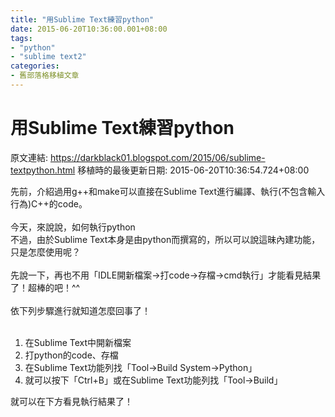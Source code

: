 ```yaml
---
title: "用Sublime Text練習python"
date: 2015-06-20T10:36:00.001+08:00
tags: 
- "python"
- "sublime text2"
categories:
- 舊部落格移植文章
---
```


# 用Sublime Text練習python

原文連結: https://darkblack01.blogspot.com/2015/06/sublime-textpython.html
移植時的最後更新日期: 2015-06-20T10:36:54.724+08:00

先前，介紹過用g++和make可以直接在Sublime Text進行編譯、執行(不包含輸入行為)C++的code。<br /><br />今天，來說說，如何執行python<br />不過，由於Sublime Text本身是由python而撰寫的，所以可以說這昧內建功能，只是怎麼使用呢？<br /><br />先說一下，再也不用「IDLE開新檔案→打code→存檔→cmd執行」才能看見結果了！超棒的吧！^^<br /><br />依下列步驟進行就知道怎麼回事了！<br /><br /><ol><li>在Sublime Text中開新檔案</li><li>打python的code、存檔</li><li>在Sublime Text功能列找「Tool→Build System→Python」</li><li>就可以按下「Ctrl+B」或在Sublime Text功能列找「Tool→Build」</li></ol><div>就可以在下方看見執行結果了！</div>
